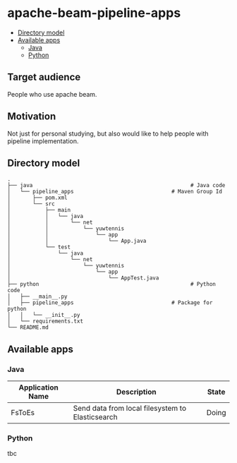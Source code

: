 # apache-beam-pipeline-apps

* [Directory model](#directory-model)
* [Available apps](#available-apps)
  * [Java](#java)
  * [Python](#python)

## Target audience

People who use apache beam.

## Motivation

Not just for personal studying, but also would like to help people with pipeline implementation.

## Directory model
```
.
├── java                                                  # Java code
│   └── pipeline_apps                               # Maven Group Id
│       ├── pom.xml
│       └── src
│           ├── main
│           │   └── java
│           │       └── net
│           │           └── yuwtennis
│           │               └── app
│           │                   └── App.java
│           └── test
│               └── java
│                   └── net
│                       └── yuwtennis
│                           └── app
│                               └── AppTest.java
├── python                                                # Python code
│   ├── __main__.py
│   ├── pipeline_apps                               # Package for python
│   │   └── __init__.py
│   └── requirements.txt
└── README.md
```

## Available apps

### Java
| Application Name | Description | State |
| ---------------- | ----------- | ----- |
| FsToEs           | Send data from local filesystem to Elasticsearch | Doing |

### Python

tbc